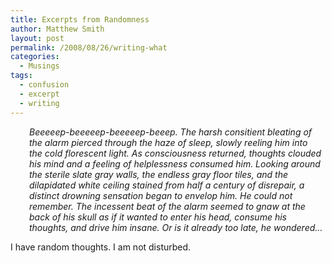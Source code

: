 ```yaml
---
title: Excerpts from Randomness
author: Matthew Smith
layout: post
permalink: /2008/08/26/writing-what
categories:
  - Musings
tags:
  - confusion
  - excerpt
  - writing
---
```

<p style="padding-left: 30px;">
  <em>Beeeeep-beeeeep-beeeeep-beeep. The harsh consitient bleating of the alarm pierced through the haze of sleep, slowly reeling him into the cold florescent light. As consciousness returned, thoughts clouded his mind and a feeling of helplessness consumed him. Looking around the sterile slate gray walls, the endless gray floor tiles, and the dilapidated white ceiling stained from half a century of disrepair, a distinct drowning sensation began to envelop him. He could not remember. The incessent beat of the alarm seemed to gnaw at the back of his skull as if it wanted to enter his head, consume his thoughts, and drive him insane. Or is it already too late, he wondered&#8230;</em>
</p>

I have random thoughts. I am not disturbed.